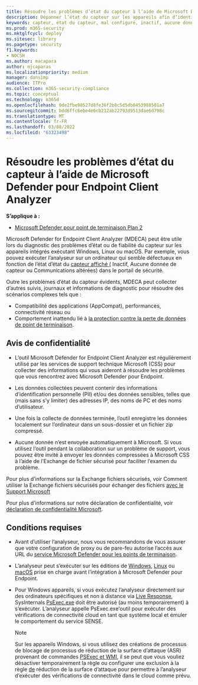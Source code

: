 ```yaml
---
title: Résoudre les problèmes d’état du capteur à l’aide de Microsoft Defender pour Endpoint Client Analyzer
description: Dépanner l’état du capteur sur les appareils afin d’identifier un problème potentiel de configuration, d’environnement, de connectivité ou de télémétrie affectant les données ou fonctionnalités du capteur.
keywords: capteur, état du capteur, mal configuré, inactif, aucune donnée de capteur, données du capteur, communications altérées, communication
ms.prod: m365-security
ms.mktglfcycl: deploy
ms.sitesec: library
ms.pagetype: security
f1.keywords:
- NOCSH
ms.author: macapara
author: mjcaparas
ms.localizationpriority: medium
manager: dansimp
audience: ITPro
ms.collection: m365-security-compliance
ms.topic: conceptual
ms.technology: m365d
ms.openlocfilehash: 0de2fbe98527d8fe36f2b8c5d5db0453988501a7
ms.sourcegitcommit: bdd6ffc6ebe4e6cb212ab22793d9513dae6d798c
ms.translationtype: MT
ms.contentlocale: fr-FR
ms.lasthandoff: 03/08/2022
ms.locfileid: "63323498"
---
```

# <a name="troubleshoot-sensor-health-using-microsoft-defender-for-endpoint-client-analyzer"></a>Résoudre les problèmes d’état du capteur à l’aide de Microsoft Defender pour Endpoint Client Analyzer

**S’applique à :**
- [Microsoft Defender pour point de terminaison Plan 2](https://go.microsoft.com/fwlink/p/?linkid=2154037)

Microsoft Defender for Endpoint Client Analyzer (MDECA) peut être utile lors du diagnostic des problèmes d’état ou de fiabilité du capteur [](/microsoft-365/security/defender-endpoint/onboard-configure) sur les appareils intégrés exécutant Windows, Linux ou macOS. Par exemple, vous pouvez exécuter l’analyseur sur un ordinateur qui semble défectueux en fonction de l’état d’état du [capteur affiché (](/microsoft-365/security/defender-endpoint/fix-unhealthy-sensors) Inactif, Aucune donnée de capteur ou Communications altérées) dans le portail de sécurité.

Outre les problèmes d’état du capteur évidents, MDECA peut collecter d’autres suivis, journaux et informations de diagnostic pour résoudre des scénarios complexes tels que :

- Compatibilité des applications (AppCompat), performances, connectivité réseau ou
- Comportement inattendu lié à [la protection contre la perte de données de point de terminaison](/microsoft-365/compliance/endpoint-dlp-learn-about).

## <a name="privacy-notice"></a>Avis de confidentialité

- L’outil Microsoft Defender for Endpoint Client Analyzer est régulièrement utilisé par les services de support technique Microsoft (CSS) pour collecter des informations qui vous aideront à résoudre les problèmes que vous rencontrez avec Microsoft Defender pour Endpoint.

- Les données collectées peuvent contenir des informations d’identification personnelle (PII) et/ou des données sensibles, telles que (mais sans s’y limiter) des adresses IP, des noms de PC et des noms d’utilisateur.

- Une fois la collecte de données terminée, l’outil enregistre les données localement sur l’ordinateur dans un sous-dossier et un fichier zip compressé.

- Aucune donnée n’est envoyée automatiquement à Microsoft. Si vous utilisez l’outil pendant la collaboration sur un problème de support, vous pouvez être invité à envoyer les données compressées à Microsoft CSS à l’aide de l’Exchange de fichier sécurisé pour faciliter l’examen du problème.

Pour plus d’informations sur la Exchange fichiers sécurisés, voir Comment utiliser la Exchange fichiers sécurisés pour échanger des fichiers [avec le Support Microsoft](/troubleshoot/azure/general/secure-file-exchange-transfer-files)

Pour plus d’informations sur notre déclaration de confidentialité, voir [déclaration de confidentialité Microsoft](https://privacy.microsoft.com/privacystatement).

## <a name="requirements"></a>Conditions requises

- Avant d’utiliser l’analyseur, nous vous recommandons de vous assurer que votre configuration de proxy ou de pare-feu autorise l’accès aux URL du [service Microsoft Defender pour les points de terminaison](configure-proxy-internet.md#enable-access-to-microsoft-defender-for-endpoint-service-urls-in-the-proxy-server).

- L’analyseur peut s’exécuter sur les éditions de [Windows](minimum-requirements.md#supported-windows-versions), [Linux](microsoft-defender-endpoint-linux.md#system-requirements) ou [macOS](microsoft-defender-endpoint-mac.md#system-requirements) prise en charge avant l’intégration à Microsoft Defender pour Endpoint.

- Pour Windows appareils, si vous exécutez l’analyseur directement sur des ordinateurs spécifiques et non à distance via [Live Response](/microsoft-365/security/defender-endpoint/troubleshoot-collect-support-log), SysInternals [PsExec.exe](/sysinternals/downloads/psexec) doit être autorisé (au moins temporairement) à s’exécuter. L’analyseur appelle PsExec.exe'outil pour exécuter des vérifications de connectivité cloud en tant que système local et émuler le comportement du service SENSE.

    > [!NOTE]
    > Sur les appareils Windows, si vous utilisez des créations de processus de blocage de processus de réduction de la surface d’attaque (ASR) provenant de commandes [PSExec et WMI](attack-surface-reduction-rules-reference.md#block-process-creations-originating-from-psexec-and-wmi-commands), il se peut que vous vouliez désactiver temporairement la règle ou configurer une exclusion à la règle [de](enable-attack-surface-reduction.md#exclude-files-and-folders-from-asr-rules) réduction de la surface d’attaque pour permettre à l’analyseur d’exécuter des vérifications de connectivité dans le cloud comme prévu.
